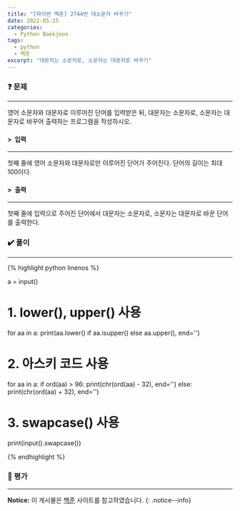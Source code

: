 ```yaml
---
title: "[파이썬 백준] 2744번 대소문자 바꾸기"
date: 2022-05-25
categories:
  - Python Baekjoon
tags:
  - python
  - 백준
excerpt: "대문자는 소문자로, 소문자는 대문자로 바꾸기"
---
```


### ❓ 문제

---

영어 소문자와 대문자로 이루어진 단어를 입력받은 뒤, 대문자는 소문자로, 소문자는 대문자로 바꾸어 출력하는 프로그램을 작성하시오.<br>


#### > &nbsp;입력

---

첫째 줄에 영어 소문자와 대문자로만 이루어진 단어가 주어진다. 단어의 길이는 최대 100이다.<br>


#### > &nbsp;출력

---

첫째 줄에 입력으로 주어진 단어에서 대문자는 소문자로, 소문자는 대문자로 바꾼 단어를 출력한다.<br>


### ✔️ 풀이

---

{% highlight python linenos %}

a = input()

# 1. lower(), upper() 사용
for aa in a:
    print(aa.lower() if aa.isupper() else aa.upper(), end='')

# 2. 아스키 코드 사용
for aa in a:
    if ord(aa) > 96:
        print(chr(ord(aa) - 32), end='')
    else:
        print(chr(ord(aa) + 32), end='')

# 3. swapcase() 사용
print(input().swapcase())

{% endhighlight %}


### 💬 평가

---



**Notice:** 이 게시물은 [백준](https://www.acmicpc.net/problem/2744) 사이트를 참고하였습니다.
{: .notice--info}
